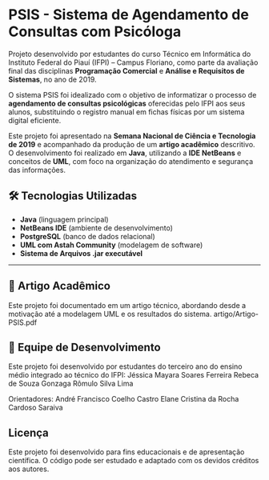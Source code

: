 # PSIS - Sistema de Agendamento de Consultas com Psicóloga

Projeto desenvolvido por estudantes do curso Técnico em Informática do Instituto Federal do Piauí (IFPI) – Campus Floriano, como parte da avaliação final das disciplinas **Programação Comercial** e **Análise e Requisitos de Sistemas**, no ano de 2019.

O sistema PSIS  foi idealizado com o objetivo de informatizar o processo de **agendamento de consultas psicológicas** oferecidas pelo IFPI aos seus alunos, substituindo o registro manual em fichas físicas por um sistema digital eficiente.

Este projeto foi apresentado na **Semana Nacional de Ciência e Tecnologia de 2019** e acompanhado da produção de um **artigo acadêmico** descritivo. O desenvolvimento foi realizado em **Java**, utilizando a **IDE NetBeans** e conceitos de **UML**, com foco na organização do atendimento e segurança das informações.

## 🛠️ Tecnologias Utilizadas

- **Java** (linguagem principal)
- **NetBeans IDE** (ambiente de desenvolvimento)
- **PostgreSQL** (banco de dados relacional)
- **UML com Astah Community** (modelagem de software)
- **Sistema de Arquivos .jar executável**
---

## 📄 Artigo Acadêmico
Este projeto foi documentado em um artigo técnico, abordando desde a motivação até a modelagem UML e os resultados do sistema.
artigo/Artigo-PSIS.pdf

## 👥 Equipe de Desenvolvimento
Este projeto foi desenvolvido por estudantes do terceiro ano do ensino médio integrado ao técnico do IFPI:
Jéssica Mayara Soares Ferreira
Rebeca de Souza Gonzaga
Rômulo Silva Lima

Orientadores:
André Francisco Coelho Castro
Elane Cristina da Rocha Cardoso Saraiva

## Licença
Este projeto foi desenvolvido para fins educacionais e de apresentação científica. O código pode ser estudado e adaptado com os devidos créditos aos autores.


